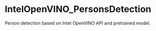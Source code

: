 # IntelOpenVINO_PersonsDetection
Person detection based on Intel OpenVINO API and pretrained model.
